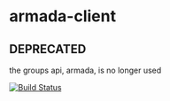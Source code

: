 armada-client
==================

## DEPRECATED 

the groups api, armada, is no longer used

[![Build Status](https://travis-ci.org/tidepool-org/armada-client.png)](https://travis-ci.org/tidepool-org/armada-client)
